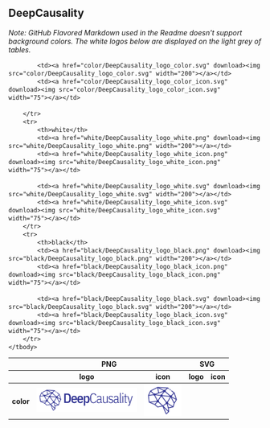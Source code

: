 ## DeepCausality

*Note: GitHub Flavored Markdown used in the Readme doesn't support background colors. The white logos below are displayed on the light grey of tables.*

<table class="logos-table">
	<thead>
		<tr>
			<th></th>
			<th colspan="2">PNG</th>
			<th colspan="2">SVG</th>
		</tr>
		<tr>
			<th></th>
			<th>logo</th>
			<th>icon</th>
			<th>logo</th>
			<th>icon</th>
		</tr>
	</thead>	
    <tbody>
		<tr>
			<th>color</th>
			<td><a href="color/DeepCausality_logo_color.png" download><img src="color/DeepCausality_logo_color.png" width="200"></a></td>
			<td><a href="color/DeepCausality_logo_color_icon.png" download><img src="color/DeepCausality_logo_color_icon.png" width="75"></a></td>
			
			<td><a href="color/DeepCausality_logo_color.svg" download><img src="color/DeepCausality_logo_color.svg" width="200"></a></td>
			<td><a href="color/DeepCausality_logo_color_icon.svg" download><img src="color/DeepCausality_logo_color_icon.svg" width="75"></a></td>
			
		</tr>
		<tr>
			<th>white</th>
			<td><a href="white/DeepCausality_logo_white.png" download><img src="white/DeepCausality_logo_white.png" width="200"></a></td>
			<td><a href="white/DeepCausality_logo_white_icon.png" download><img src="white/DeepCausality_logo_white_icon.png" width="75"></a></td>
			
			<td><a href="white/DeepCausality_logo_white.svg" download><img src="white/DeepCausality_logo_white.svg" width="200"></a></td>
			<td><a href="white/DeepCausality_logo_white_icon.svg" download><img src="white/DeepCausality_logo_white_icon.svg" width="75"></a></td>
		</tr>
		<tr>
			<th>black</th>
			<td><a href="black/DeepCausality_logo_black.png" download><img src="black/DeepCausality_logo_black.png" width="200"></a></td>
			<td><a href="black/DeepCausality_logo_black_icon.png" download><img src="black/DeepCausality_logo_black_icon.png" width="75"></a></td>
			
			<td><a href="black/DeepCausality_logo_black.svg" download><img src="black/DeepCausality_logo_black.svg" width="200"></a></td>
			<td><a href="black/DeepCausality_logo_black_icon.svg" download><img src="black/DeepCausality_logo_black_icon.svg" width="75"></a></td>
		</tr>
	</tbody>	
</table>

